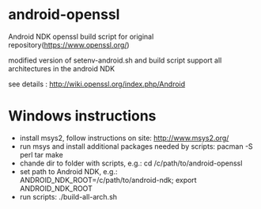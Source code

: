 android-openssl
===============

Android NDK openssl build script for original repository(https://www.openssl.org/)

modified version of setenv-android.sh and build script support all architectures in the android NDK

see details : http://wiki.openssl.org/index.php/Android

Windows instructions
===============

 * install msys2, follow instructions on site: http://www.msys2.org/
 * run msys and install additional packages needed by scripts: pacman -S perl tar make
 * chande dir to folder with scripts, e.g.: cd /c/path/to/android-openssl
 * set path to Android NDK, e.g.: ANDROID_NDK_ROOT=/c/path/to/android-ndk; export ANDROID_NDK_ROOT
 * run scripts: ./build-all-arch.sh
